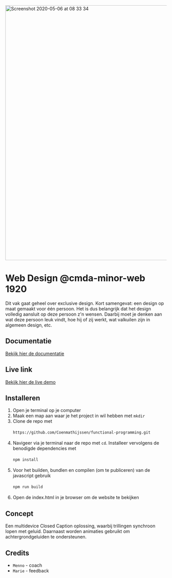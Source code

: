 <img width="796" alt="Screenshot 2020-05-06 at 08 33 34" src="https://user-images.githubusercontent.com/43337909/81145777-42093000-8f77-11ea-8eaf-56c6038921d9.png">

# Web Design @cmda-minor-web 1920
Dit vak gaat geheel over exclusive design. Kort samengevat: een design op maat gemaakt voor één persoon. Het is dus belangrijk dat het design volledig aansluit op deze persoon z'n wensen. Daarbij moet je denken aan wat deze persoon leuk vindt, hoe hij of zij werkt, wat valkuilen zijn in algemeen design, etc. 

## Documentatie
[Bekijk hier de documentatie](https://github.com/Coenmathijssen/web-design-1920/wiki)

## Live link
[Bekijk hier de live demo](https://webdesign-coen.herokuapp.com/video.html)

## Installeren
1. Open je terminal op je computer
2. Maak een map aan waar je het project in wil hebben met `mkdir`
3. Clone de repo met 
<br></br>
`https://github.com/Coenmathijssen/functional-programming.git`
<br></br>
4. Navigeer via je terminal naar de repo met `cd`. Installeer vervolgens de benodigde dependencies met
<br></br>
`npm install`
<br></br>
5. Voor het builden, bundlen en compilen (om te publiceren) van de javascript gebruik
<br></br>
`npm run build`
<br></br>
6. Open de index.html in je browser om de website te bekijken

## Concept
Een multidevice Closed Caption oplossing, waarbij trillingen synchroon lopen met geluid. Daarnaast worden animaties gebruikt om achtergrondgeluiden te ondersteunen.

## Credits
- `Menno` - coach
- `Marie` - feedback


